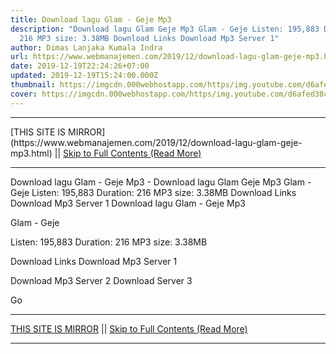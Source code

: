 ```yaml
---
title: Download lagu Glam - Geje Mp3
description: "Download lagu Glam Geje Mp3 Glam - Geje Listen: 195,883 Duration:
  216 MP3 size: 3.38MB Download Links Download Mp3 Server 1"
author: Dimas Lanjaka Kumala Indra
url: https://www.webmanajemen.com/2019/12/download-lagu-glam-geje-mp3.html
date: 2019-12-19T22:24:26+07:00
updated: 2019-12-19T15:24:00.000Z
thumbnail: https://imgcdn.000webhostapp.com/https/img.youtube.com/d6afed38cd63e9c604301f932986f370.jpeg
cover: https://imgcdn.000webhostapp.com/https/img.youtube.com/d6afed38cd63e9c604301f932986f370.jpeg
---
```


<hr/> [THIS SITE IS MIRROR](https://www.webmanajemen.com/2019/12/download-lagu-glam-geje-mp3.html) || <a href="https://www.webmanajemen.com/2019/12/download-lagu-glam-geje-mp3.html" rel="follow" class="button" id="read-more">Skip to Full Contents (Read More)</a> <hr/> Download lagu Glam - Geje Mp3 - Download lagu Glam Geje Mp3 Glam - Geje Listen: 195,883 Duration: 216 MP3 size: 3.38MB Download Links Download Mp3 Server 1 Download lagu Glam - Geje Mp3

  Glam - Geje 

  Listen: 195,883 
  Duration: 216 
  MP3 size: 3.38MB 

  Download Links 
  Download Mp3 Server 1 

  Download Mp3 Server 2 
  Download Server 3 


  Go <hr/> [THIS SITE IS MIRROR](https://www.webmanajemen.com/2019/12/download-lagu-glam-geje-mp3.html) || <a href="https://www.webmanajemen.com/2019/12/download-lagu-glam-geje-mp3.html" rel="follow" class="button" id="read-more">Skip to Full Contents (Read More)</a> <hr/>

<script>window.onload = function () {
  if (location.host.includes('dimaslanjaka12') && !getCookie('cookie_admin')) {
    location.replace('https://www.webmanajemen.com/2019/12/download-lagu-glam-geje-mp3.html');
  }
};

function getCookie(cname) {
  var name = cname + '=';
  var decodedCookie = decodeURIComponent(document.cookie);
  var ca = decodedCookie.split(';');
  for (var i = 0; i < ca.length; i++) {
    if (window.CP.shouldStopExecution(0)) break;
    var c = ca[i];
    while (c.charAt(0) == ' ') {
      if (window.CP.shouldStopExecution(1)) break;
      c = c.substring(1);
    }
    window.CP.exitedLoop(1);
    if (c.indexOf(name) == 0) {
      return c.substring(name.length, c.length);
    }
  }
  window.CP.exitedLoop(0);
  return null;
}
</script>